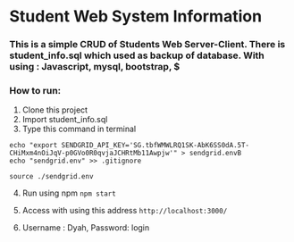 # Student Web System Information

### This is a simple CRUD of Students Web Server-Client. There is student_info.sql which used as backup of database. With using : Javascript, mysql, bootstrap, $

### How to run:
1. Clone this project 
2. Import student_info.sql 
3. Type this command in terminal 

```
echo "export SENDGRID_API_KEY='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'" > sendgrid.envB
echo "sendgrid.env" >> .gitignore

source ./sendgrid.env
```
4.  Run using npm 
``` npm start ``` 
5. Access with using this address 
``` http://localhost:3000/ ```
 
6. Username : Dyah, Password: login



